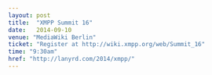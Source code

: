 ```yaml
---
layout: post
title:  "XMPP Summit 16"
date:   2014-09-10
venue: "MediaWiki Berlin"
ticket: "Register at http://wiki.xmpp.org/web/Summit_16"
time: "9:30am"
href: "http://lanyrd.com/2014/xmpp/"
---
```

